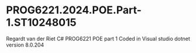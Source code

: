 # PROG6221.2024.POE.Part-1.ST10248015
Regardt van der Riet C# PROG6221 POE part 1
Coded in Visual studio
dotnet version 8.0.204

